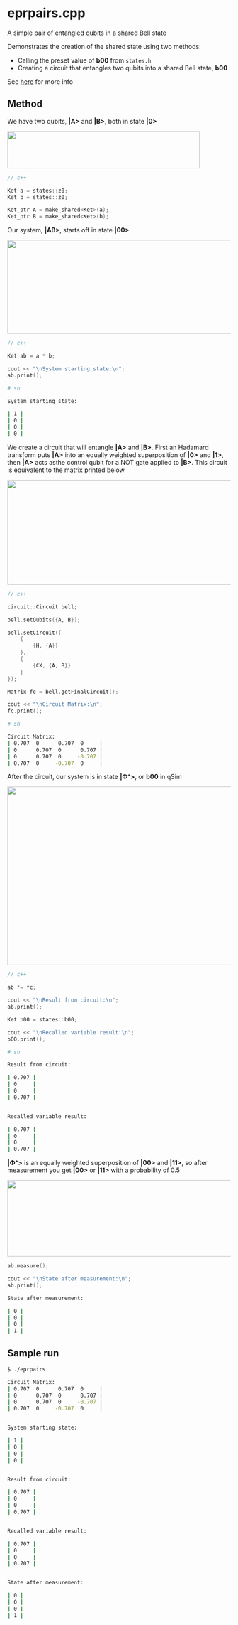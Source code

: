 # eprpairs.cpp

A simple pair of entangled qubits in a shared Bell state

Demonstrates the creation of the shared state using two methods:
* Calling the preset value of __b00__ from ```states.h```
* Creating a circuit that entangles two qubits into a shared Bell state, __b00__

See [here](https://en.wikipedia.org/wiki/Bell_state) for more info

## Method

We have two qubits, __|A>__ and __|B>__, both in state __|0>__
<p><img src="../img/epr/qubits.jpg" height="84" width="434"></p>

```cpp
// c++

Ket a = states::z0;
Ket b = states::z0;

Ket_ptr A = make_shared<Ket>(a);
Ket_ptr B = make_shared<Ket>(b);
```

Our system, __|AB>__, starts off in state __|00>__
<p><img src="../img/epr/starting.jpg" height="211" width="672"></p>

```cpp
// c++

Ket ab = a * b;

cout << "\nSystem starting state:\n";
ab.print();
```
```sh
# sh

System starting state:

| 1 |
| 0 |
| 0 |
| 0 |
```

We create a circuit that will entangle __|A>__ and __|B>__. First an Hadamard transform puts __|A>__ into an equally weighted superposition of __|0>__ and __|1>__, then __|A>__ acts asthe control qubit for a NOT gate applied to __|B>__. This circuit is equivalent to the matrix printed below
<p><img src="../img/epr/circuit.jpg" height="236" width="729"> </p>

```cpp
// c++

circuit::Circuit bell;

bell.setQubits({A, B});

bell.setCircuit({
    {
        {H, {A}}
    },
    {
        {CX, {A, B}}
    }
});

Matrix fc = bell.getFinalCircuit();

cout << "\nCircuit Matrix:\n";
fc.print();
```

```sh
# sh

Circuit Matrix:
| 0.707  0      0.707  0     |
| 0      0.707  0      0.707 |
| 0      0.707  0     -0.707 |
| 0.707  0     -0.707  0     |
```

After the circuit, our system is in state __|Φ⁺>__, or __b00__ in qSim
<p><img src="../img/epr/b00.jpg" height="402" width="571"></p>

```cpp
// c++

ab *= fc;

cout << "\nResult from circuit:\n";
ab.print(); 

Ket b00 = states::b00;

cout << "\nRecalled variable result:\n";    
b00.print();
```
```sh
# sh 

Result from circuit:

| 0.707 |
| 0     |
| 0     |
| 0.707 |


Recalled variable result:

| 0.707 |
| 0     |
| 0     |
| 0.707 |
```


__|Φ⁺>__ is an equally weighted superposition of __|00>__ and __|11>__, so after measurement you get __|00>__ or __|11>__ with a probability of 0.5
<p><img src="../img/epr/measurement.jpg" height="172" width="702"></p>

```cpp
ab.measure();

cout << "\nState after measurement:\n";
ab.print();
```
```sh
State after measurement:

| 0 |
| 0 |
| 0 |
| 1 |
```

## Sample run
```sh
$ ./eprpairs

Circuit Matrix:
| 0.707  0      0.707  0     |
| 0      0.707  0      0.707 |
| 0      0.707  0     -0.707 |
| 0.707  0     -0.707  0     |


System starting state:

| 1 |
| 0 |
| 0 |
| 0 |


Result from circuit:

| 0.707 |
| 0     |
| 0     |
| 0.707 |


Recalled variable result:

| 0.707 |
| 0     |
| 0     |
| 0.707 |


State after measurement:

| 0 |
| 0 |
| 0 |
| 1 |
```